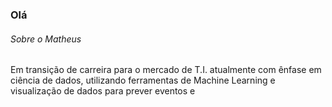### Olá


 ###### Sobre o Matheus
Em transição de carreira para o mercado de T.I. atualmente com ênfase em ciência de dados, utilizando ferramentas de Machine Learning e visualização de dados para prever eventos e 
